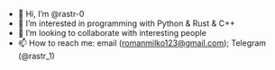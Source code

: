 - 👋 Hi, I’m @rastr-0
- 👀 I’m interested in programming with Python & Rust & C++
- 💞️ I’m looking to collaborate with interesting people
- 📫 How to reach me: email (romanmilko123@gmail.com); Telegram (@rastr_1)

<!---
rastr-0/rastr-0 is a ✨ special ✨ repository because its `README.md` (this file) appears on your GitHub profile.
You can click the Preview link to take a look at your changes.
--->
